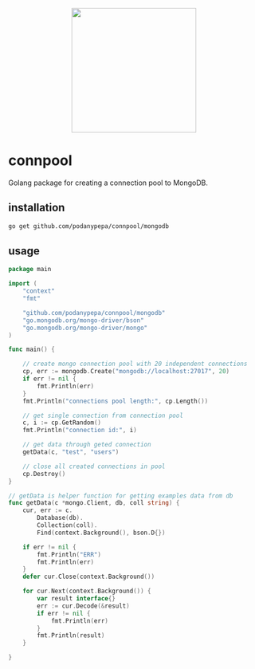 <p align="center"><img src="https://github.com/mongodb/mongo-go-driver/raw/master/etc/assets/mongo-gopher.png" width="250"></p>

# connpool

Golang package for creating a connection pool to MongoDB.

## installation

```bash
go get github.com/podanypepa/connpool/mongodb
```

## usage

```go
package main

import (
	"context"
	"fmt"

	"github.com/podanypepa/connpool/mongodb"
	"go.mongodb.org/mongo-driver/bson"
	"go.mongodb.org/mongo-driver/mongo"
)

func main() {

	// create mongo connection pool with 20 independent connections
	cp, err := mongodb.Create("mongodb://localhost:27017", 20)
	if err != nil {
		fmt.Println(err)
	}
	fmt.Println("connections pool length:", cp.Length())

	// get single connection from connection pool
	c, i := cp.GetRandom()
	fmt.Println("connection id:", i)

	// get data through geted connection
	getData(c, "test", "users")

	// close all created connections in pool
	cp.Destroy()
}

// getData is helper function for getting examples data from db
func getData(c *mongo.Client, db, coll string) {
	cur, err := c.
		Database(db).
		Collection(coll).
		Find(context.Background(), bson.D{})

	if err != nil {
		fmt.Println("ERR")
		fmt.Println(err)
	}
	defer cur.Close(context.Background())

	for cur.Next(context.Background()) {
		var result interface{}
		err := cur.Decode(&result)
		if err != nil {
			fmt.Println(err)
		}
		fmt.Println(result)
	}

}

```
